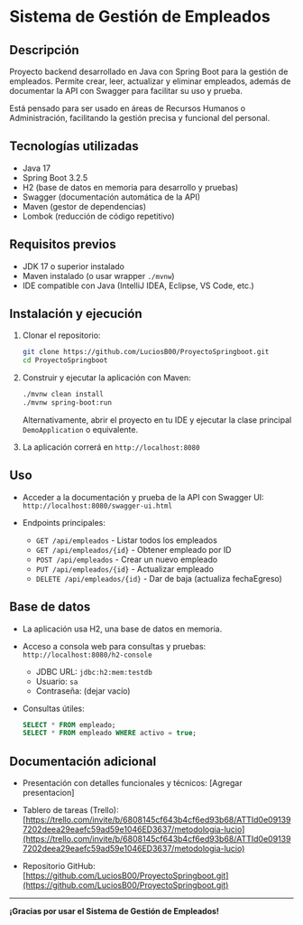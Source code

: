 # Sistema de Gestión de Empleados

## Descripción
Proyecto backend desarrollado en Java con Spring Boot para la gestión de empleados. Permite crear, leer, actualizar y eliminar empleados, además de documentar la API con Swagger para facilitar su uso y prueba.

Está pensado para ser usado en áreas de Recursos Humanos o Administración, facilitando la gestión precisa y funcional del personal.

## Tecnologías utilizadas
- Java 17  
- Spring Boot 3.2.5  
- H2 (base de datos en memoria para desarrollo y pruebas)  
- Swagger (documentación automática de la API)  
- Maven (gestor de dependencias)  
- Lombok (reducción de código repetitivo)  

## Requisitos previos
- JDK 17 o superior instalado  
- Maven instalado (o usar wrapper `./mvnw`)  
- IDE compatible con Java (IntelliJ IDEA, Eclipse, VS Code, etc.)

## Instalación y ejecución

1. Clonar el repositorio:
   ```bash
   git clone https://github.com/LuciosB00/ProyectoSpringboot.git
   cd ProyectoSpringboot
   ```
   
2. Construir y ejecutar la aplicación con Maven:

   ```bash
   ./mvnw clean install
   ./mvnw spring-boot:run
   ```

   Alternativamente, abrir el proyecto en tu IDE y ejecutar la clase principal `DemoApplication` o equivalente.

3. La aplicación correrá en `http://localhost:8080`

## Uso

* Acceder a la documentación y prueba de la API con Swagger UI:
  `http://localhost:8080/swagger-ui.html`

* Endpoints principales:

  * `GET /api/empleados` - Listar todos los empleados
  * `GET /api/empleados/{id}` - Obtener empleado por ID
  * `POST /api/empleados` - Crear un nuevo empleado
  * `PUT /api/empleados/{id}` - Actualizar empleado
  * `DELETE /api/empleados/{id}` - Dar de baja (actualiza fechaEgreso)

## Base de datos

* La aplicación usa H2, una base de datos en memoria.

* Acceso a consola web para consultas y pruebas:
  `http://localhost:8080/h2-console`

  * JDBC URL: `jdbc:h2:mem:testdb`
  * Usuario: `sa`
  * Contraseña: (dejar vacío)

* Consultas útiles:

  ```sql
  SELECT * FROM empleado;
  SELECT * FROM empleado WHERE activo = true;
  ```

## Documentación adicional

* Presentación con detalles funcionales y técnicos:
[Agregar presentacion]

* Tablero de tareas (Trello):
  [https://trello.com/invite/b/6808145cf643b4cf6ed93b68/ATTId0e091397202deea29eaefc59ad59e1046ED3637/metodologia-lucio](https://trello.com/invite/b/6808145cf643b4cf6ed93b68/ATTId0e091397202deea29eaefc59ad59e1046ED3637/metodologia-lucio)

* Repositorio GitHub:
  [https://github.com/LuciosB00/ProyectoSpringboot.git](https://github.com/LuciosB00/ProyectoSpringboot.git)

---

**¡Gracias por usar el Sistema de Gestión de Empleados!**

```
